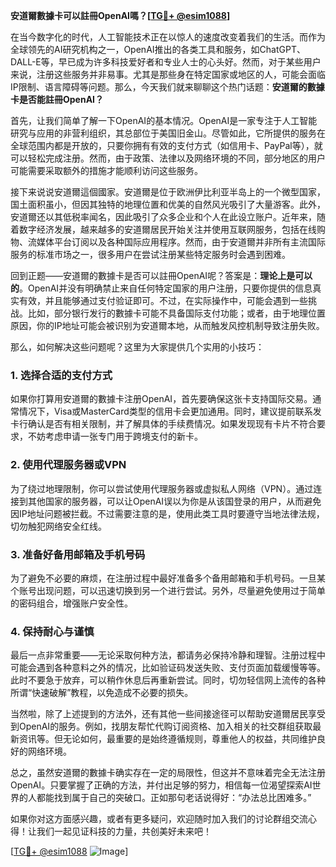 **安道爾數據卡可以註冊OpenAI嗎？[[TG💪+ @esim1088](https://t.me/s/esim1088)]**

在当今数字化的时代，人工智能技术正在以惊人的速度改变着我们的生活。而作为全球领先的AI研究机构之一，OpenAI推出的各类工具和服务，如ChatGPT、DALL-E等，早已成为许多科技爱好者和专业人士的心头好。然而，对于某些用户来说，注册这些服务并非易事。尤其是那些身在特定国家或地区的人，可能会面临IP限制、语言障碍等问题。那么，今天我们就来聊聊这个热门话题：**安道爾的數據卡是否能註冊OpenAI？**

首先，让我们简单了解一下OpenAI的基本情况。OpenAI是一家专注于人工智能研究与应用的非营利组织，其总部位于美国旧金山。尽管如此，它所提供的服务在全球范围内都是开放的，只要你拥有有效的支付方式（如信用卡、PayPal等），就可以轻松完成注册。然而，由于政策、法律以及网络环境的不同，部分地区的用户可能需要采取额外的措施才能顺利访问这些服务。

接下来说说安道爾這個國家。安道爾是位于欧洲伊比利亚半岛上的一个微型国家，国土面积虽小，但因其独特的地理位置和优美的自然风光吸引了大量游客。此外，安道爾还以其低税率闻名，因此吸引了众多企业和个人在此设立账户。近年来，随着数字经济发展，越来越多的安道爾居民开始关注并使用互联网服务，包括在线购物、流媒体平台订阅以及各种国际应用程序。然而，由于安道爾并非所有主流国际服务的标准市场之一，很多用户在尝试注册某些特定服务时会遇到困难。

回到正题——安道爾的數據卡是否可以註冊OpenAI呢？答案是：**理论上是可以的**。OpenAI并没有明确禁止来自任何特定国家的用户注册，只要你提供的信息真实有效，并且能够通过支付验证即可。不过，在实际操作中，可能会遇到一些挑战。比如，部分银行发行的數據卡可能不具备国际支付功能；或者，由于地理位置原因，你的IP地址可能会被识别为安道爾本地，从而触发风控机制导致注册失败。

那么，如何解决这些问题呢？这里为大家提供几个实用的小技巧：

### 1. **选择合适的支付方式**
如果你打算用安道爾的數據卡注册OpenAI，首先要确保这张卡支持国际交易。通常情况下，Visa或MasterCard类型的信用卡会更加通用。同时，建议提前联系发卡行确认是否有相关限制，并了解具体的手续费情况。如果发现现有卡片不符合要求，不妨考虑申请一张专门用于跨境支付的新卡。

### 2. **使用代理服务器或VPN**
为了绕过地理限制，你可以尝试使用代理服务器或虚拟私人网络（VPN）。通过连接到其他国家的服务器，可以让OpenAI误以为你是从该国登录的用户，从而避免因IP地址问题被拦截。不过需要注意的是，使用此类工具时要遵守当地法律法规，切勿触犯网络安全红线。

### 3. **准备好备用邮箱及手机号码**
为了避免不必要的麻烦，在注册过程中最好准备多个备用邮箱和手机号码。一旦某个账号出现问题，可以迅速切换到另一个进行尝试。另外，尽量避免使用过于简单的密码组合，增强账户安全性。

### 4. **保持耐心与谨慎**
最后一点非常重要——无论采取何种方法，都请务必保持冷静和理智。注册过程中可能会遇到各种意料之外的情况，比如验证码发送失败、支付页面加载缓慢等等。此时不要急于放弃，可以稍作休息后再重新尝试。同时，切勿轻信网上流传的各种所谓“快速破解”教程，以免造成不必要的损失。

当然啦，除了上述提到的方法外，还有其他一些间接途径可以帮助安道爾居民享受到OpenAI的服务。例如，找朋友帮忙代购订阅资格、加入相关的社交群组获取最新资讯等。但无论如何，最重要的是始终遵循规则，尊重他人的权益，共同维护良好的网络环境。

总之，虽然安道爾的數據卡确实存在一定的局限性，但这并不意味着完全无法注册OpenAI。只要掌握了正确的方法，并付出足够的努力，相信每一位渴望探索AI世界的人都能找到属于自己的突破口。正如那句老话说得好：“办法总比困难多。”

如果你对这方面感兴趣，或者有更多疑问，欢迎随时加入我们的讨论群组交流心得！让我们一起见证科技的力量，共创美好未来吧！

[[TG💪+ @esim1088](https://t.me/s/esim1088) ![Image](https://i.postimg.cc/4NQfJmqS/Snipaste-2025-05-13-00-14-12.png)]